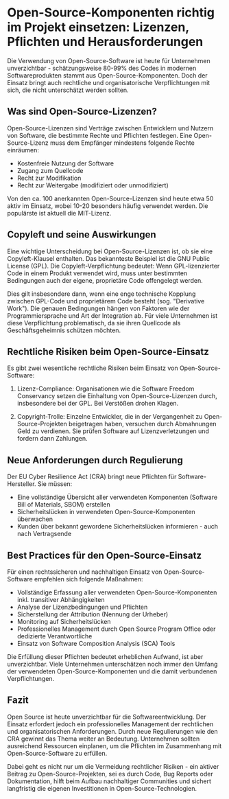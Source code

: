 # Open-Source-Komponenten richtig im Projekt einsetzen: Lizenzen, Pflichten und Herausforderungen

Die Verwendung von Open-Source-Software ist heute für Unternehmen unverzichtbar - schätzungsweise 80-99% des Codes in modernen Softwareprodukten stammt aus Open-Source-Komponenten. Doch der Einsatz bringt auch rechtliche und organisatorische Verpflichtungen mit sich, die nicht unterschätzt werden sollten.

## Was sind Open-Source-Lizenzen?

Open-Source-Lizenzen sind Verträge zwischen Entwicklern und Nutzern von Software, die bestimmte Rechte und Pflichten festlegen. Eine Open-Source-Lizenz muss dem Empfänger mindestens folgende Rechte einräumen:

- Kostenfreie Nutzung der Software
- Zugang zum Quellcode
- Recht zur Modifikation 
- Recht zur Weitergabe (modifiziert oder unmodifiziert)

Von den ca. 100 anerkannten Open-Source-Lizenzen sind heute etwa 50 aktiv im Einsatz, wobei 10-20 besonders häufig verwendet werden. Die populärste ist aktuell die MIT-Lizenz.

## Copyleft und seine Auswirkungen

Eine wichtige Unterscheidung bei Open-Source-Lizenzen ist, ob sie eine Copyleft-Klausel enthalten. Das bekannteste Beispiel ist die GNU Public License (GPL). Die Copyleft-Verpflichtung bedeutet: Wenn GPL-lizenzierter Code in einem Produkt verwendet wird, muss unter bestimmten Bedingungen auch der eigene, proprietäre Code offengelegt werden.

Dies gilt insbesondere dann, wenn eine enge technische Kopplung zwischen GPL-Code und proprietärem Code besteht (sog. "Derivative Work"). Die genauen Bedingungen hängen von Faktoren wie der Programmiersprache und Art der Integration ab. Für viele Unternehmen ist diese Verpflichtung problematisch, da sie ihren Quellcode als Geschäftsgeheimnis schützen möchten.

## Rechtliche Risiken beim Open-Source-Einsatz

Es gibt zwei wesentliche rechtliche Risiken beim Einsatz von Open-Source-Software:

1. Lizenz-Compliance: Organisationen wie die Software Freedom Conservancy setzen die Einhaltung von Open-Source-Lizenzen durch, insbesondere bei der GPL. Bei Verstößen drohen Klagen.

2. Copyright-Trolle: Einzelne Entwickler, die in der Vergangenheit zu Open-Source-Projekten beigetragen haben, versuchen durch Abmahnungen Geld zu verdienen. Sie prüfen Software auf Lizenzverletzungen und fordern dann Zahlungen.

## Neue Anforderungen durch Regulierung 

Der EU Cyber Resilience Act (CRA) bringt neue Pflichten für Software-Hersteller. Sie müssen:

- Eine vollständige Übersicht aller verwendeten Komponenten (Software Bill of Materials, SBOM) erstellen
- Sicherheitslücken in verwendeten Open-Source-Komponenten überwachen
- Kunden über bekannt gewordene Sicherheitslücken informieren - auch nach Vertragsende

## Best Practices für den Open-Source-Einsatz

Für einen rechtssicheren und nachhaltigen Einsatz von Open-Source-Software empfehlen sich folgende Maßnahmen:

- Vollständige Erfassung aller verwendeten Open-Source-Komponenten inkl. transitiver Abhängigkeiten
- Analyse der Lizenzbedingungen und Pflichten
- Sicherstellung der Attribution (Nennung der Urheber)
- Monitoring auf Sicherheitslücken
- Professionelles Management durch Open Source Program Office oder dedizierte Verantwortliche
- Einsatz von Software Composition Analysis (SCA) Tools

Die Erfüllung dieser Pflichten bedeutet erheblichen Aufwand, ist aber unverzichtbar. Viele Unternehmen unterschätzen noch immer den Umfang der verwendeten Open-Source-Komponenten und die damit verbundenen Verpflichtungen.

## Fazit

Open Source ist heute unverzichtbar für die Softwareentwicklung. Der Einsatz erfordert jedoch ein professionelles Management der rechtlichen und organisatorischen Anforderungen. Durch neue Regulierungen wie den CRA gewinnt das Thema weiter an Bedeutung. Unternehmen sollten ausreichend Ressourcen einplanen, um die Pflichten im Zusammenhang mit Open-Source-Software zu erfüllen.

Dabei geht es nicht nur um die Vermeidung rechtlicher Risiken - ein aktiver Beitrag zu Open-Source-Projekten, sei es durch Code, Bug Reports oder Dokumentation, hilft beim Aufbau nachhaltiger Communities und sichert langfristig die eigenen Investitionen in Open-Source-Technologien.
